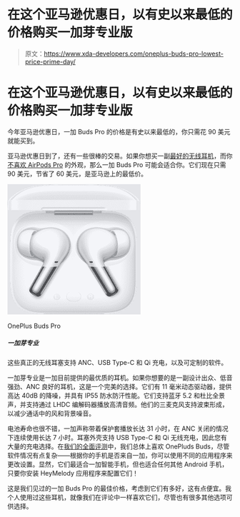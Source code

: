 # 在这个亚马逊优惠日，以有史以来最低的价格购买一加芽专业版

> 原文：<https://www.xda-developers.com/oneplus-buds-pro-lowest-price-prime-day/>

# 在这个亚马逊优惠日，以有史以来最低的价格购买一加芽专业版

今年亚马逊优惠日，一加 Buds Pro 的价格是有史以来最低的，你只需花 90 美元就能买到。

亚马逊优惠日到了，还有一些很棒的交易。如果你想买一副[最好的无线耳机](https://www.xda-developers.com/best-wireless-earbuds/)，而你[不喜欢 AirPods Pro](https://www.xda-developers.com/apple-airpods-pro-170-prime-day/) 的外观，那么一加 Buds Pro 可能会适合你。它们现在只需 90 美元，节省了 60 美元，是亚马逊上的最低价。

 <picture>![These earbuds pack a punch for $150, with ANC and a great design.](img/ccc47b4ceb16b261897c03e276ba6d2a.png)</picture> 

OnePlus Buds Pro

##### 一加芽专业

这些真正的无线耳塞支持 ANC、USB Type-C 和 Qi 充电，以及可定制的软件。

一加芽专业是一加目前提供的最优质的耳机。如果你想要的是一副设计出众、低音强劲、ANC 良好的耳机，这是一个完美的选择。它们有 11 毫米动态驱动器，提供高达 40dB 的降噪，并具有 IP55 防水防汗性能。它们支持蓝牙 5.2 和杜比全景声，并支持通过 LHDC 编解码器播放高清音频。他们的三麦克风支持波束形成，以减少通话中的风和背景噪音。

电池寿命也很不错，一加声称带着保护套播放长达 31 小时，在 ANC 关闭的情况下连续使用长达 7 小时。耳塞外壳支持 USB Type-C 和 Qi 无线充电，因此您有大量的充电选择。在[我们的全面评测](https://www.xda-developers.com/oneplus-buds-pro-review/)中，我们总体上喜欢 OnePluds Buds，尽管软件情况有点复杂——根据你的手机是否来自一加，你可以使用不同的应用程序来更改设置。显然，它们最适合一加智能手机，但也适合任何其他 Android 手机，只要你安装 HeyMelody 应用程序来配置它们！

这是我们见过的一加 Buds Pro 的最佳价格，考虑到它们有多好，这有点便宜。我个人使用过这些耳机，就像我们在评论中一样喜欢它们，尽管也有很多其他选项可供选择。